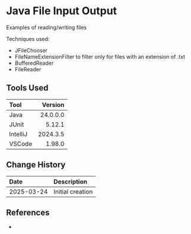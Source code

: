 # Java File Input Output

Examples of reading/writing files

Techniques used:

* JFileChooser
* FileNameExtensionFilter to filter only for files with an extension of .txt
* BufferedReader
* FileReader

## Tools Used

| Tool     |  Version |
|:---------|---------:|
| Java     | 24.0.0.0 |
| JUnit    |   5.12.1 |
| IntelliJ | 2024.3.5 |
| VSCode   |   1.98.0 |

## Change History

| Date       | Description      |
|:-----------|:-----------------|
| 2025-03-24 | Initial creation |

## References

* []()
